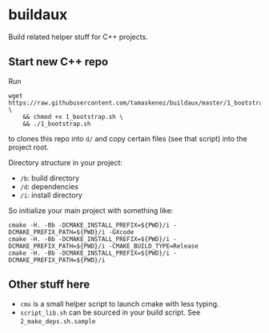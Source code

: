# buildaux

Build related helper stuff for C++ projects.

## Start new C++ repo

Run

```
wget https://raw.githubusercontent.com/tamaskenez/buildaux/master/1_bootstrap.sh \
    && chmod +x 1_bootstrap.sh \
    && ./1_bootstrap.sh
```

to clones this repo into `d/` and copy certain files (see that script) into the project root.

Directory structure in your project:

- `/b`: build directory
- `/d`: dependencies
- `/i`: install directory

So initialize your main project with something like:

    cmake -H. -Bb -DCMAKE_INSTALL_PREFIX=${PWD}/i -DCMAKE_PREFIX_PATH=${PWD}/i -GXcode
    cmake -H. -Bb -DCMAKE_INSTALL_PREFIX=${PWD}/i -DCMAKE_PREFIX_PATH=${PWD}/i -CMAKE_BUILD_TYPE=Release
    cmake -H. -Bb -DCMAKE_INSTALL_PREFIX=${PWD}/i -DCMAKE_PREFIX_PATH=${PWD}/i

## Other stuff here

- `cmx` is a small helper script to launch cmake with less typing.
- `script_lib.sh` can be sourced in your build script. See
  `2_make_deps.sh.sample`

